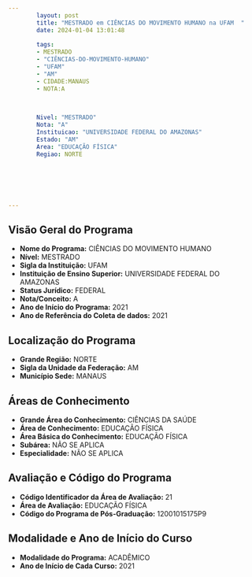 ```yaml
---
        layout: post
        title: "MESTRADO em CIÊNCIAS DO MOVIMENTO HUMANO na UFAM  "
        date: 2024-01-04 13:01:48
     
        tags:
        - MESTRADO
        - "CIÊNCIAS-DO-MOVIMENTO-HUMANO"
        - "UFAM"
        - "AM"
        - CIDADE:MANAUS
        - NOTA:A
        
       

        Nivel: "MESTRADO"
        Nota: "A"
        Instituicao: "UNIVERSIDADE FEDERAL DO AMAZONAS"
        Estado: "AM"
        Area: "EDUCAÇÃO FÍSICA"
        Regiao: NORTE
        
        
        
        
        
        
---
```

## Visão Geral do Programa
- **Nome do Programa:** CIÊNCIAS DO MOVIMENTO HUMANO
- **Nível:** MESTRADO
- **Sigla da Instituição:** UFAM
- **Instituição de Ensino Superior:** UNIVERSIDADE FEDERAL DO AMAZONAS
- **Status Jurídico:** FEDERAL
- **Nota/Conceito:** A
- **Ano de Início do Programa:** 2021
- **Ano de Referência do Coleta de dados:** 2021

## Localização do Programa
- **Grande Região:** NORTE
- **Sigla da Unidade da Federação:** AM
- **Município Sede:** MANAUS

## Áreas de Conhecimento
- **Grande Área do Conhecimento:** CIÊNCIAS DA SAÚDE
- **Área de Conhecimento:** EDUCAÇÃO FÍSICA
- **Área Básica do Conhecimento:** EDUCAÇÃO FÍSICA
- **Subárea:** NÃO SE APLICA
- **Especialidade:** NÃO SE APLICA

## Avaliação e Código do Programa
- **Código Identificador da Área de Avaliação:** 21
- **Área de Avaliação:** EDUCAÇÃO FÍSICA
- **Código do Programa de Pós-Graduação:** 12001015175P9


## Modalidade e Ano de Início do Curso
- **Modalidade do Programa:** ACADÊMICO
- **Ano de Início de Cada Curso:** 2021
